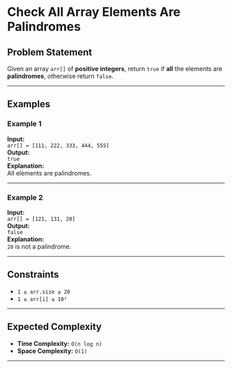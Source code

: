 # Check All Array Elements Are Palindromes

## Problem Statement

Given an array `arr[]` of **positive integers**, return `true` if **all** the elements are **palindromes**, otherwise return `false`.

---

## Examples

### Example 1
**Input:**  
`arr[] = [111, 222, 333, 444, 555]`  
**Output:**  
`true`  
**Explanation:**  
All elements are palindromes.

---

### Example 2
**Input:**  
`arr[] = [121, 131, 20]`  
**Output:**  
`false`  
**Explanation:**  
`20` is not a palindrome.

---

## Constraints

- `1 ≤ arr.size ≤ 20`
- `1 ≤ arr[i] ≤ 10⁵`

---

## Expected Complexity

- **Time Complexity:** `O(n log n)`  
- **Space Complexity:** `O(1)`

---
